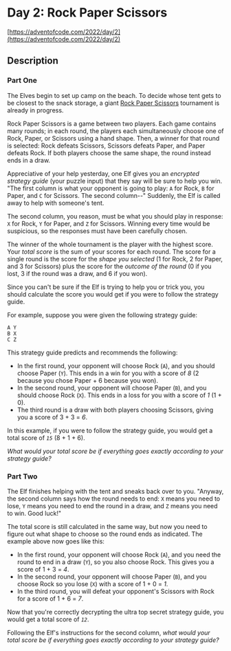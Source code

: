 # Day 2: Rock Paper Scissors

[https://adventofcode.com/2022/day/2](https://adventofcode.com/2022/day/2)

## Description

### Part One

The Elves begin to set up camp on the beach. To decide whose tent gets to be closest to the snack storage, a giant [Rock Paper Scissors](https://en.wikipedia.org/wiki/Rock_paper_scissors) tournament is already in progress.

Rock Paper Scissors is a game between two players. Each game contains many rounds; in each round, the players each simultaneously choose one of Rock, Paper, or Scissors using a hand shape. Then, a winner for that round is selected: Rock defeats Scissors, Scissors defeats Paper, and Paper defeats Rock. If both players choose the same shape, the round instead ends in a draw.

Appreciative of your help yesterday, one Elf gives you an _encrypted strategy guide_ (your puzzle input) that they say will be sure to help you win. "The first column is what your opponent is going to play: `A` for Rock, `B` for Paper, and `C` for Scissors. The second column--" Suddenly, the Elf is called away to help with someone's tent.

The second column, <span title="Why do you keep guessing?!">you reason</span>, must be what you should play in response: `X` for Rock, `Y` for Paper, and `Z` for Scissors. Winning every time would be suspicious, so the responses must have been carefully chosen.

The winner of the whole tournament is the player with the highest score. Your _total score_ is the sum of your scores for each round. The score for a single round is the score for the _shape you selected_ (1 for Rock, 2 for Paper, and 3 for Scissors) plus the score for the _outcome of the round_ (0 if you lost, 3 if the round was a draw, and 6 if you won).

Since you can't be sure if the Elf is trying to help you or trick you, you should calculate the score you would get if you were to follow the strategy guide.

For example, suppose you were given the following strategy guide:

    A Y
    B X
    C Z

This strategy guide predicts and recommends the following:

* In the first round, your opponent will choose Rock (`A`), and you should choose Paper (`Y`). This ends in a win for you with a score of _8_ (2 because you chose Paper + 6 because you won).
* In the second round, your opponent will choose Paper (`B`), and you should choose Rock (`X`). This ends in a loss for you with a score of _1_ (1 + 0).
* The third round is a draw with both players choosing Scissors, giving you a score of 3 + 3 = _6_.

In this example, if you were to follow the strategy guide, you would get a total score of _`15`_ (8 + 1 + 6).

_What would your total score be if everything goes exactly according to your strategy guide?_

### Part Two

The Elf finishes helping with the tent and sneaks back over to you. "Anyway, the second column says how the round needs to end: `X` means you need to lose, `Y` means you need to end the round in a draw, and `Z` means you need to win. Good luck!"

The total score is still calculated in the same way, but now you need to figure out what shape to choose so the round ends as indicated. The example above now goes like this:

* In the first round, your opponent will choose Rock (`A`), and you need the round to end in a draw (`Y`), so you also choose Rock. This gives you a score of 1 + 3 = _4_.
* In the second round, your opponent will choose Paper (`B`), and you choose Rock so you lose (`X`) with a score of 1 + 0 = _1_.
* In the third round, you will defeat your opponent's Scissors with Rock for a score of 1 + 6 = _7_.

Now that you're correctly decrypting the ultra top secret strategy guide, you would get a total score of _`12`_.

Following the Elf's instructions for the second column, _what would your total score be if everything goes exactly according to your strategy guide?_
